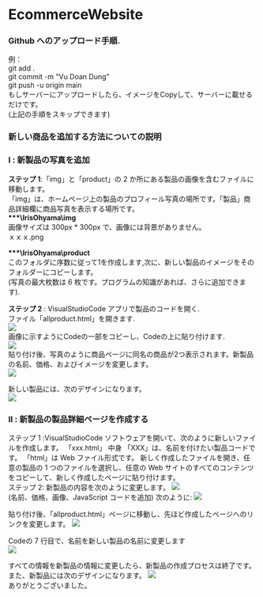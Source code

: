 # EcommerceWebsite
<h3>Github へのアップロード手順. <br></h3>
例：<br>
git add .<br>
git commit -m "Vu Doan Dung"<br>
git push -u origin main<br>
もしサーバーにアップロードしたら、イメージをCopyして、サーバーに載せるだけです。<br>
(上記の手順をスキップできます) <br>
<h3>新しい商品を追加する方法についての説明<br></h3>

<h3>I : 新製品の写真を追加</h3>
<b>ステップ 1</b>:「img」と「product」の 2 か所にある製品の画像を含むファイルに移動します。<br>
「img」は、ホームページ上の製品のプロフィール写真の場所です。「製品」商品詳細欄に商品写真を表示する場所です。<br>
<b>***\IrisOhyama\img<br></b>
画像サイズは 300px * 300px で、画像には背景がありません。<br>
	ｘｘｘ.png<br>

<b>***\IrisOhyama\product<br></b>
このフォルダに序数に従って1を作成します,次に、新しい製品のイメージをそのフォルダーにコピーします。<br>
(写真の最大枚数は 6 枚です。プログラムの知識があれば、さらに追加できます).<br>

<b>ステップ 2</b> : VisualStudioCode アプリで製品のコードを開く.<br>
ファイル「allproduct.html」を開きます.<br>
<img src="https://blogger.googleusercontent.com/img/b/R29vZ2xl/AVvXsEjXabmOnDZNDITmWZ6F07qM1hlfPSmAqX8GSKR8ayo9KXRrPR_8ltqY7Nudvbk5kaHNUWL4w1cIgBY86YLNe59zcnosDuqovK1hzI4aBr5yqUlZD734z887liTNgmfzS7N9Idbj9KceAKFUZr6_tr4moEOp4KZxpE469oqdkKSPCGALW3DJdysG9mNq/w945-h600-p-k-no-nu/1.png"> <br>
画像に示すようにCodeの一部をコピーし、Codeの上に貼り付けます.<br>
<img src="https://blogger.googleusercontent.com/img/b/R29vZ2xl/AVvXsEgF7wFKzZTjvqpuxpizOSFFjGCoRc5zEVlAJRX4xefiayDYZgCYPlAXDNQhpJTZoSoOGHzBSypV_yxf4JmxeP2UaCEmvT_shFHkqXa0gEiAkMkEJSnjqv8TmKbNVs8NRgMHooQEdu4UEyvFjEcdIlirEGHfI7LB7ck9dU0MEFJm5waUdzKpTXC2gz6b/w623-h280/2.png"> <br>
貼り付け後、写真のように商品ページに同名の商品が2つ表示されます。新製品の名前、価格、およびイメージを変更します。<br>
<img src="https://blogger.googleusercontent.com/img/b/R29vZ2xl/AVvXsEhZiI6gyHpJugq6zmeBlZya4VyEzxrWNM4uaGcB70Yl809Z6W4aMdNaIdr1Is6xQnucTk0i0Lu_WzIbYUr9T0EZFl0YImGV3Jsx5dWJ-K9WLp02GSA3I3OlDICiJlE_i5Rvtd65U371NZyci8FW-CsrozhF4INlr62bNz1TwIRvRgIJyR2kX5pWv6Ct/w598-h269/3.png"> <br>

新しい製品には、次のデザインになります。<br>
<img src="https://blogger.googleusercontent.com/img/b/R29vZ2xl/AVvXsEg5gjbgK4lcfxcTxOjqCFfeIKysE6uiIXV3i-F-WZGQcu2MQJ50q9vfX4EJQ6Ugsce25b-h-7LwoaVXaT9tCHltYSSi8qz4P88pQUEDxcNRS103aT8aWWPOcJ4jGVrPxElhUv6cbWGxetpQe0ATCeNcoIy--tSdPI1IYRT8UlPB34c_pipsjRBl0dBs/w641-h238/4.png"> <br>

<h3>II : 新製品の製品詳細ページを作成する</h3>
ステップ 1 :VisualStudioCode ソフトウェアを開いて、次のように新しいファイルを作成します。
「xxx.html」
中身
「XXX」は、名前を付けたい製品コードです。
「html」は Web ファイル形式です。
新しく作成したファイルを開き、任意の製品の 1 つのファイルを選択し、任意の Web サイトのすべてのコンテンツをコピーして、新しく作成したページに貼り付けます。<br>
ステップ 2: 新製品の内容を次のように変更します。
<img src="https://blogger.googleusercontent.com/img/b/R29vZ2xl/AVvXsEjQPzTuzVYZDNVvfezYyTA91VUMLqCD3s_pDmLckOBkE0jVMWZabMwp9qNjMw3C-BvFA_5Q4rGYMvC2_k14mIDE4GfgRbsNRP6bRLbxEZb3PRHU4d1Fqqn1TI9cR6TRMOmG64vuSpwT0KcIg3pD5ADQo_5o7wDbMGq8evEubI2q4fyHYLbTjOFY5n-3/w559-h304/5.png"> <br>
(名前、価格、画像、JavaScript コードを追加) 次のように:
<img src="https://blogger.googleusercontent.com/img/b/R29vZ2xl/AVvXsEjRzeSLBa92ec86LfozPpu2Kv0VbVvva5uxSoEHj2ni-ccy-XXI9ISSVKDDbPMuIEl66ydnEbDDTGV6B2C6-n9r9pYD2ixk00-0_gU3j0MWGSzx1CyBqIKQEh6i226CtVQ_WA9dDi7NCo10UJH2Z97zArxHZNI4PXklGfWEQZd5cy391SjqdSHQrtok/w618-h408/6.png"> <br>

貼り付け後、「allproduct.html」ページに移動し、先ほど作成したページへのリンクを変更します。
<img src="https://blogger.googleusercontent.com/img/b/R29vZ2xl/AVvXsEgiqR6aQLaOTgSPf11yru6TSgUlsBdgNpT6LpZIpzx-m6dNLAbtZfQ3XVKiy4L5rbRyniQYbh1gKSBVczCoHD83t_D3FjD3PY08cyJJiXcXBiyD_Kb6kHzWk8fbgS9Cof9OnxTj02gjAC7kiyN3pegmEryxYyGv4O4SMgOug8TAu96qnuUjmRWf_DxT/w614-h102/7.png"> <br>

Codeの 7 行目で、名前を新しい製品の名前に変更します<br>
<img src="https://blogger.googleusercontent.com/img/b/R29vZ2xl/AVvXsEhp5QS0RenLCNVIs8hc-V0AITA34lz9Snwgnc93jdu1OMO_EU9-_RsIL6MRtIw4zrcntZaJT7HaFhtXdqmrEGWCfmBnzhMAy4kJiN0SKfNZAXiglKB9XMV0RhCK0uanV7NZ0P-RWLzLC70fFBUf_8ZEcy8pw4DljB-hoLjQeobBQXRGceyqZi5QftPq/w597-h117/8.png"> <br>

すべての情報を新製品の情報に変更したら、新製品の作成プロセスは終了です。また、新製品には次のデザインになります。
<img src="https://blogger.googleusercontent.com/img/b/R29vZ2xl/AVvXsEiNefqJXGFsykRTIB2Sx7wmFVxTBxuP4CqD2H_E3MXVzWJBjatqk5dsZ-4qT9By22LZD0r0LchABZ4UMPfilSHUKonat76FJjXuKLMIGfMIZ3q6B8ozJBCXHlJ9fcS2JLRhcJf2ATQDjAMc6780Lhjfz_htLbUbQ3bQgvJvpkNZdaNUmXG-kXn0_0BJ/w595-h295/9.png"> <br>
ありがとうございました。





